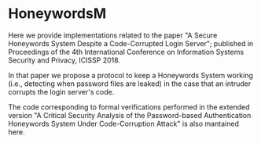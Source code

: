 # HoneywordsM
Here we provide implementations related to the paper "A Secure Honeywords System Despite a Code-Corrupted Login Server"; published in Proceedings of the 4th International Conference on Information Systems Security and Privacy, ICISSP 2018.

In that paper we propose a protocol to keep a Honeywords System working (i.e., detecting when password files are leaked) in the case that an intruder corrupts the login server's code.

The code corresponding to formal verifications performed in the extended version "A Critical Security Analysis of the Password-based Authentication Honeywords System Under Code-Corruption Attack" is also mantained here.
